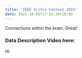 ```yaml
---
title: 'IEEE SciVis Contest 2023'
date: 2022-10-05T17:32:39+10:00
---
```


Connections within the brain. Great!

### Data Description Video here:

Hi